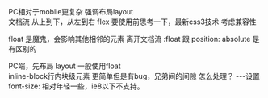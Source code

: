PC相对于moblie更复杂  强调布局layout  
文档流 从上到下，从左到右 
flex 要使用前思考一下，最新css3技术
考虑兼容性 


float 是魔鬼，会影响其他相邻的元素
离开文档流 :float 跟 position: absolute 是有区别的

PC端，先布局 layout 一般使用float  
inline-block行内块级元素  更简单但是有bug，兄弟间的间隙  怎么处理？ ---设置font-size:
相对年轻一些，ie8以下不支持。